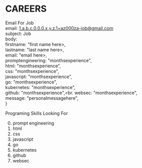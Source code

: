 # CAREERS


Email For Job  
  email:  1.a.b.c.0.0.0.x.y.z.1+az000za-job@gmail.com <br>
  subject: Job <br>
  body:  <br>
    firstname:           "first name here>, <br>
    lastname:            "last name here>,  <br>
    email:               "email here>,      <br>
    promptengineering:   "monthsexperience",<br>
    html:                "monthsexperience",<br>
    css:                 "monthsexperience",<br>
    javascript:          "monthsexperience",<br>
    go:                  "monthsexperience",<br>
    kubernetes:          "monthsexperience",<br>
    github:              "monthsexperience",<br.
    websec:              "monthsexperience",<br>
    message:             "personalmessagehere",<br>
  }

Programing Skills Looking For

0) prompt engineering
1) html
2) css
3) javascript
4) go
5) kubernetes
6) github
7) websec
